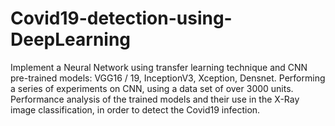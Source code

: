 # Covid19-detection-using-DeepLearning
Implement a Neural Network using transfer learning technique and CNN pre-trained models: VGG16 / 19, InceptionV3, Xception, Densnet.
 Performing a series of experiments on CNN, using a data set of over 3000 units.
Performance analysis of the trained models and their use in the X-Ray image classification, in order to detect the Covid19 infection.
